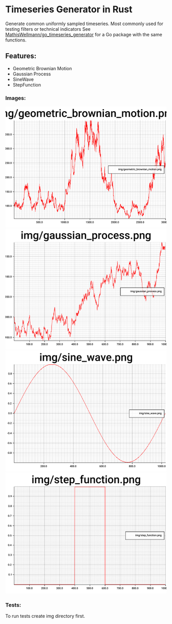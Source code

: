 # Timeseries Generator in Rust
Generate common uniformly sampled timeseries.
Most commonly used for testing filters or technical indicators
See [MathisWellmann/go_timeseries_generator](https://github.com/MathisWellmann/go_timeseries_generator) for a Go package with the same functions.

## Features:
- Geometric Brownian Motion
- Gaussian Process
- SineWave
- StepFunction

### Images:

![geometric_brownian_motion](img/geometric_brownian_motion.png)
![gaussian_process](img/gaussian_process.png)
![sine_wave](img/sine_wave.png)
![step_function](img/step_function.png)

### Tests:
To run tests create img directory first.